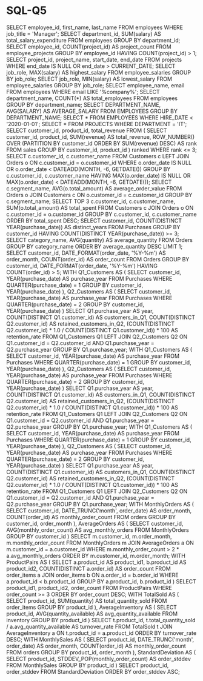 # SQL-Q5
SELECT employee_id, first_name, last_name
FROM employees
WHERE job_title = 'Manager';
SELECT department_id, SUM(salary) AS total_salary_expenditure
FROM employees
GROUP BY department_id;
SELECT employee_id, COUNT(project_id) AS project_count
FROM employee_projects
GROUP BY employee_id
HAVING COUNT(project_id) > 1;
SELECT project_id, project_name, start_date, end_date
FROM projects
WHERE end_date IS NULL OR end_date > CURRENT_DATE;
SELECT job_role, MAX(salary) AS highest_salary
FROM employee_salaries
GROUP BY job_role;
SELECT job_role, MIN(salary) AS lowest_salary
FROM employee_salaries
GROUP BY job_role;
SELECT employee_name, email
FROM employees
WHERE email LIKE '%company%';
SELECT department_name, COUNT(*) AS total_employees
FROM employees
GROUP BY department_name;
SELECT DEPARTMENT_NAME, AVG(SALARY) AS AVERAGE_SALARY
FROM EMPLOYEES
GROUP BY DEPARTMENT_NAME;
SELECT *
FROM EMPLOYEES
WHERE HIRE_DATE < '2020-01-01';
SELECT *
FROM PROJECTS
WHERE DEPARTMENT = 'IT';
SELECT customer_id, product_id, total_revenue
FROM (
    SELECT customer_id, product_id, SUM(revenue) AS total_revenue,
           ROW_NUMBER() OVER (PARTITION BY customer_id ORDER BY SUM(revenue) DESC) AS rank
    FROM sales
    GROUP BY customer_id, product_id
) ranked
WHERE rank <= 3;
SELECT c.customer_id, c.customer_name
FROM Customers c
LEFT JOIN Orders o ON c.customer_id = o.customer_id
WHERE o.order_date IS NULL
   OR o.order_date < DATEADD(MONTH, -6, GETDATE())
GROUP BY c.customer_id, c.customer_name
HAVING MAX(o.order_date) IS NULL
   OR MAX(o.order_date) < DATEADD(MONTH, -6, GETDATE());
SELECT c.segment_name, AVG(o.total_amount) AS average_order_value
FROM Orders o
JOIN Customers c ON o.customer_id = c.customer_id
GROUP BY c.segment_name;
SELECT TOP 3 c.customer_id, c.customer_name, SUM(o.total_amount) AS total_spent
FROM Customers c
JOIN Orders o ON c.customer_id = o.customer_id
GROUP BY c.customer_id, c.customer_name
ORDER BY total_spent DESC;
SELECT 
    customer_id, 
    COUNT(DISTINCT YEAR(purchase_date)) AS distinct_years
FROM 
    Purchases
GROUP BY 
    customer_id
HAVING 
    COUNT(DISTINCT YEAR(purchase_date)) >= 3;
SELECT 
    category_name, 
    AVG(quantity) AS average_quantity
FROM 
    Orders
GROUP BY 
    category_name
ORDER BY 
    average_quantity DESC
LIMIT 1;
SELECT 
    customer_id, 
    DATE_FORMAT(order_date, '%Y-%m') AS order_month, 
    COUNT(order_id) AS order_count
FROM 
    Orders
GROUP BY 
    customer_id, 
    DATE_FORMAT(order_date, '%Y-%m')
HAVING 
    COUNT(order_id) > 5;
WITH Q1_Customers AS (
    SELECT 
        customer_id, 
        YEAR(purchase_date) AS purchase_year
    FROM 
        Purchases
    WHERE 
        QUARTER(purchase_date) = 1
    GROUP BY 
        customer_id, 
        YEAR(purchase_date)
),
Q2_Customers AS (
    SELECT 
        customer_id, 
        YEAR(purchase_date) AS purchase_year
    FROM 
        Purchases
    WHERE 
        QUARTER(purchase_date) = 2
    GROUP BY 
        customer_id, 
        YEAR(purchase_date)
)
SELECT 
    Q1.purchase_year AS year,
    COUNT(DISTINCT Q1.customer_id) AS customers_in_Q1,
    COUNT(DISTINCT Q2.customer_id) AS retained_customers_in_Q2,
    (COUNT(DISTINCT Q2.customer_id) * 1.0 / COUNT(DISTINCT Q1.customer_id)) * 100 AS retention_rate
FROM 
    Q1_Customers Q1
LEFT JOIN 
    Q2_Customers Q2
ON 
    Q1.customer_id = Q2.customer_id AND Q1.purchase_year = Q2.purchase_year
GROUP BY 
    Q1.purchase_year;
WITH Q1_Customers AS (
    SELECT 
        customer_id, 
        YEAR(purchase_date) AS purchase_year
    FROM 
        Purchases
    WHERE 
        QUARTER(purchase_date) = 1
    GROUP BY 
        customer_id, 
        YEAR(purchase_date)
),
Q2_Customers AS (
    SELECT 
        customer_id, 
        YEAR(purchase_date) AS purchase_year
    FROM 
        Purchases
    WHERE 
        QUARTER(purchase_date) = 2
    GROUP BY 
        customer_id, 
        YEAR(purchase_date)
)
SELECT 
    Q1.purchase_year AS year,
    COUNT(DISTINCT Q1.customer_id) AS customers_in_Q1,
    COUNT(DISTINCT Q2.customer_id) AS retained_customers_in_Q2,
    (COUNT(DISTINCT Q2.customer_id) * 1.0 / COUNT(DISTINCT Q1.customer_id)) * 100 AS retention_rate
FROM 
    Q1_Customers Q1
LEFT JOIN 
    Q2_Customers Q2
ON 
    Q1.customer_id = Q2.customer_id AND Q1.purchase_year = Q2.purchase_year
GROUP BY 
    Q1.purchase_year;
WITH Q1_Customers AS (
    SELECT 
        customer_id, 
        YEAR(purchase_date) AS purchase_year
    FROM 
        Purchases
    WHERE 
        QUARTER(purchase_date) = 1
    GROUP BY 
        customer_id, 
        YEAR(purchase_date)
),
Q2_Customers AS (
    SELECT 
        customer_id, 
        YEAR(purchase_date) AS purchase_year
    FROM 
        Purchases
    WHERE 
        QUARTER(purchase_date) = 2
    GROUP BY 
        customer_id, 
        YEAR(purchase_date)
)
SELECT 
    Q1.purchase_year AS year,
    COUNT(DISTINCT Q1.customer_id) AS customers_in_Q1,
    COUNT(DISTINCT Q2.customer_id) AS retained_customers_in_Q2,
    (COUNT(DISTINCT Q2.customer_id) * 1.0 / COUNT(DISTINCT Q1.customer_id)) * 100 AS retention_rate
FROM 
    Q1_Customers Q1
LEFT JOIN 
    Q2_Customers Q2
ON 
    Q1.customer_id = Q2.customer_id AND Q1.purchase_year = Q2.purchase_year
GROUP BY 
    Q1.purchase_year;
WITH MonthlyOrders AS (
    SELECT 
        customer_id,
        DATE_TRUNC('month', order_date) AS order_month,
        COUNT(order_id) AS monthly_order_count
    FROM 
        orders
    GROUP BY 
        customer_id, order_month
),
AverageOrders AS (
    SELECT 
        customer_id,
        AVG(monthly_order_count) AS avg_monthly_orders
    FROM 
        MonthlyOrders
    GROUP BY 
        customer_id
)
SELECT 
    m.customer_id,
    m.order_month,
    m.monthly_order_count
FROM 
    MonthlyOrders m
JOIN 
    AverageOrders a
ON 
    m.customer_id = a.customer_id
WHERE 
    m.monthly_order_count > 2 * a.avg_monthly_orders
ORDER BY 
    m.customer_id, m.order_month;
WITH ProductPairs AS (
    SELECT 
        a.product_id AS product_id1,
        b.product_id AS product_id2,
        COUNT(DISTINCT a.order_id) AS order_count
    FROM 
        order_items a
    JOIN 
        order_items b
    ON 
        a.order_id = b.order_id
    WHERE 
        a.product_id < b.product_id
    GROUP BY 
        a.product_id, b.product_id
)
SELECT 
    product_id1,
    product_id2,
    order_count
FROM 
    ProductPairs
WHERE 
    order_count >= 3
ORDER BY 
    order_count DESC;
WITH TotalSold AS (
    SELECT 
        product_id,
        SUM(quantity) AS total_quantity_sold
    FROM 
        order_items
    GROUP BY 
        product_id
),
AverageInventory AS (
    SELECT 
        product_id,
        AVG(quantity_available) AS avg_quantity_available
    FROM 
        inventory
    GROUP BY 
        product_id
)
SELECT 
    t.product_id,
    t.total_quantity_sold / a.avg_quantity_available AS turnover_rate
FROM 
    TotalSold t
JOIN 
    AverageInventory a
ON 
    t.product_id = a.product_id
ORDER BY 
    turnover_rate DESC;
WITH MonthlySales AS (
    SELECT 
        product_id,
        DATE_TRUNC('month', order_date) AS order_month,
        COUNT(order_id) AS monthly_order_count
    FROM 
        orders
    GROUP BY 
        product_id, order_month
),
StandardDeviation AS (
    SELECT 
        product_id,
        STDDEV_POP(monthly_order_count) AS order_stddev
    FROM 
        MonthlySales
    GROUP BY 
        product_id
)
SELECT 
    product_id,
    order_stddev
FROM 
    StandardDeviation
ORDER BY 
    order_stddev ASC;


